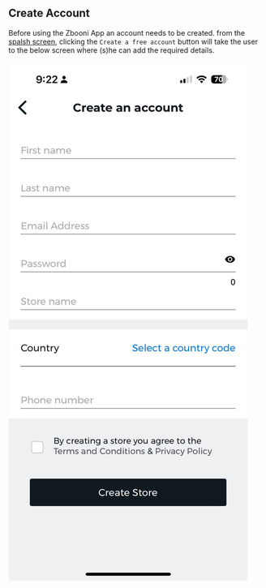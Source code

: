 ## Create Account

Before using the Zbooni App an account needs to be created. from the [spalsh screen](./splash-screen.md), clicking the `Create a free account` button will take the user to the below screen where (s)he can add the required details.

![Create a free account](./images/screenshots/create-account/01.jpg?raw=true "Create-account")
